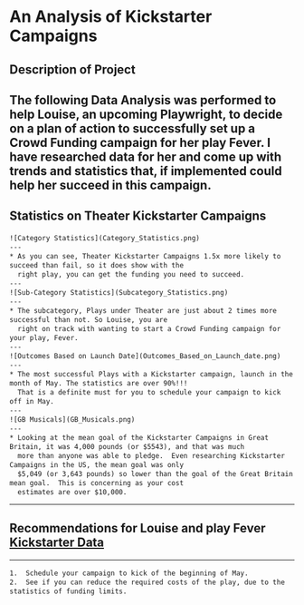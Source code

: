 # An Analysis of Kickstarter Campaigns

## Description of Project
   The following Data Analysis was performed to help Louise, an upcoming Playwright, to decide on a 
   plan of action to successfully set up a Crowd Funding campaign for her play Fever.  I have researched
   data for her and come up with trends and statistics that, if implemented could help her succeed in 
   this campaign.
  ---
 ## Statistics on Theater Kickstarter Campaigns
    ![Category Statistics](Category_Statistics.png)
    ---
    * As you can see, Theater Kickstarter Campaigns 1.5x more likely to succeed than fail, so it does show with the
      right play, you can get the funding you need to succeed.
    ---
    ![Sub-Category Statistics](Subcategory_Statistics.png)
    ---
    * The subcategory, Plays under Theater are just about 2 times more successful than not. So Louise, you are
      right on track with wanting to start a Crowd Funding campaign for your play, Fever.
    ---
    ![Outcomes Based on Launch Date](Outcomes_Based_on_Launch_date.png)
    ---
    * The most successful Plays with a Kickstarter campaign, launch in the month of May. The statistics are over 90%!!!
      That is a definite must for you to schedule your campaign to kick off in May.
    ---
    ![GB Musicals](GB_Musicals.png)
    ---
    * Looking at the mean goal of the Kickstarter Campaigns in Great Britain, it was 4,000 pounds (or $5543), and that was much
      more than anyone was able to pledge.  Even researching Kickstarter Campaigns in the US, the mean goal was only 
      $5,049 (or 3,643 pounds) so lower than the goal of the Great Britain mean goal.  This is concerning as your cost
      estimates are over $10,000.  
    
  --- 
  ## Recommendations for Louise and play Fever [Kickstarter Data](hughes-kickstarter.xlsx.zip)
  ---
    1.  Schedule your campaign to kick of the beginning of May.
    2.  See if you can reduce the required costs of the play, due to the statistics of funding limits.
    
